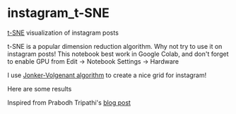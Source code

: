 # instagram_t-SNE
[t-SNE](https://lvdmaaten.github.io/tsne/) visualization of instagram posts

t-SNE is a popular dimension reduction algorithm. Why not try to use it on instagram posts!
This notebook best work in Google Colab, and don't forget to enable GPU from Edit -> Notebook Settings -> Hardware

I use [Jonker-Volgenant algorithm](https://blog.sourced.tech/post/lapjv/) to create a nice grid for instagram!

Here are some results 





Inspired from Prabodh Tripathi's [blog post](https://thebittheories.com/t-sne-visualization-of-instagram-posts-d5915ae99e63)


